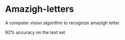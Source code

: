 # Amazigh-letters

A computer vision algorithm to recognize amazigh letter. 

92% accuracy on the test set
